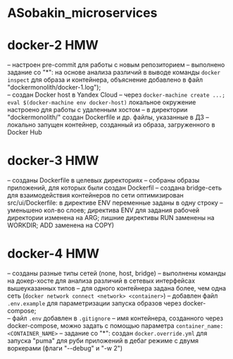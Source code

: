 
# ASobakin_microservices
# docker-2 HMW

– настроен pre-commit для работы с новым репозиторием
– выполнено задание со "*": на основе анализа различий в выводе команды `docker inspect` для образа и контейнера, объяснение добавлено в файл "dockermonolith/docker-1.log");<br />
– создан Docker host в Yandex Cloud
– через `docker-machine create ...; eval $(docker-machine env docker-host)` локальное окружение настроено для работы с удаленным хостом
– в директории "dockermonolith/" создан Dockerfile и др. файлы, указанные в ДЗ
– локально запущен контейнер, созданный из образа, загруженного в Docker Hub


# docker-3 HMW

– созданы Dockerfile в целевых директориях
– собраны образы приложений, для которых были создан Dockerfil
– создана bridge-сеть для взаимодействия контейнеров по сети
оптимизирован src/ui/Dockerfile: в директиве ENV переменные заданы в одну строку – уменьшено кол-во слоев; директива ENV для задания рабочей директории изменена на ARG; лишние директивы RUN заменены на WORKDIR; ADD заменена на COPY)

# docker-4 HMW

– созданы разные типы сетей (none, host, bridge)
– выполнены команды на докер-хосте для анализа различий в сетевых интерфейсах вышеуказанных типов
– для одного контейнера задана более, чем одна сеть (`docker network connect <network> <container>`)
– добавлен файл `.env.example` для параметризации запуска образов через docker-compose;<br />
– файл `.env` добавлен в `.gitignore`
– имя контейнера, созданного через docker-compose, можно задать с помощью параметра `container_name: <CONTAINER_NAME>`
– задание со "*": создан `docker.override.yml` для запуска "puma" для руби приложений в дебаг
режиме с двумя воркерами (флаги "--debug" и "-w 2")

